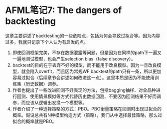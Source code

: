 # AFML笔记7: The dangers of backtesting

这章主要讲述了backtesting的一些危险点，包括为何会导致过拟合等。因为内容过多，我就只记录下个人认为有启发的点。

1. 即使回测框架完美，不存在数据泄露等问题，但是因为在同样的path下一遍又一遍地测试模型，也会产生selection bias（false discovery）。
2. backtest的目的在于丢弃不好的模型，而不能用于改良模型。因为一旦改良模型，就会陷入overfit，而且因为常规WF backtest的path只有一条，所以更加容易过拟合（后续章节会讲述如何改进这一点）。这里本质是因为不能使用训练集（历史数据）调参。
3. 作者也提出了一些改进回测不好表现的方法，包括bagging抽样、对全品种进行回测、使用情景模拟等方式代替历史数据回测、不要因为回测结果不好而调参，而应该从逻辑出发换一个模型等。
4. 作者介绍了一种选择策略的方式：PBO。PBO衡量策略在回测时出现过拟合的概率。假设总共有N种模型构造方式（策略），我们从中选择最佳策略，那么过拟合的概率就是PBO。

